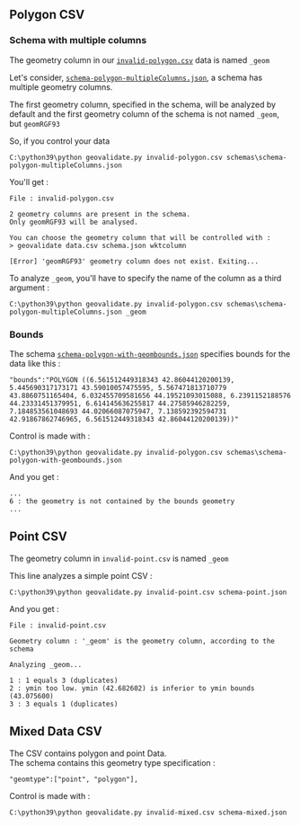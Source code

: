 ## Polygon CSV

### Schema with multiple columns
The geometry column in our [`invalid-polygon.csv`](..invalid-polygon.csv) data is named `_geom`

Let's consider, [`schema-polygon-multipleColumns.json`](../schemas/schema-polygon-multipleColumns.json), a schema has multiple geometry columns. 

The first geometry column, specified in the schema, will be analyzed by default and the first geometry column of the schema is not named `_geom`, but `geomRGF93`

So, if you control your data

	C:\python39\python geovalidate.py invalid-polygon.csv schemas\schema-polygon-multipleColumns.json

You'll get :

	File : invalid-polygon.csv
	
	2 geometry columns are present in the schema.
	Only geomRGF93 will be analysed.
	
	You can choose the geometry column that will be controlled with :
	> geovalidate data.csv schema.json wktcolumn
	
	[Error] 'geomRGF93' geometry column does not exist. Exiting...

To analyze `_geom`, you'll have to specify the name of the column as a third argument :

	C:\python39\python geovalidate.py invalid-polygon.csv schemas\schema-polygon-multipleColumns.json _geom


### Bounds
The schema [`schema-polygon-with-geombounds.json`](../schemas/schema-polygon-with-geombounds.json) specifies bounds for the data like this :

	"bounds":"POLYGON ((6.561512449318343 42.86044120200139, 5.445690317173171 43.59010057475595, 5.567471813710779 43.8860751165404, 6.032455709581656 44.19521093015088, 6.2391152188576 44.23331451379951, 6.614145636255817 44.27585946282259, 7.184853561048693 44.02066087075947, 7.138592392594731 42.91867862746965, 6.561512449318343 42.86044120200139))"

Control is made with :

	C:\python39\python geovalidate.py invalid-polygon.csv schemas\schema-polygon-with-geombounds.json

And you get :
	
	...
	6 : the geometry is not contained by the bounds geometry
	...
## Point CSV
The geometry column in `invalid-point.csv` is named `_geom`

This line analyzes a simple point CSV :

	C:\python39\python geovalidate.py invalid-point.csv schema-point.json

And you get :

	File : invalid-point.csv
	
	Geometry column : '_geom' is the geometry column, according to the schema
	
	Analyzing _geom...
	
	1 : 1 equals 3 (duplicates)
	2 : ymin too low. ymin (42.682602) is inferior to ymin bounds (43.075600)
	3 : 3 equals 1 (duplicates)

## Mixed Data CSV
The CSV contains polygon and point Data.  
The schema contains this geometry type specification :

	"geomtype":["point", "polygon"],


Control is made with :

	C:\python39\python geovalidate.py invalid-mixed.csv schema-mixed.json
